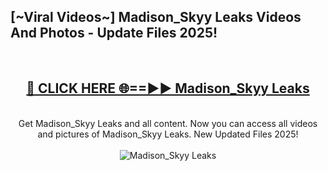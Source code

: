 <h2>[~Viral Videos~] Madison_Skyy Leaks Videos And Photos - Update Files 2025!</h2>
<br>
<div align="center">
<h2><a href="https://top-ai-tools.click/QrbHav" rel="nofollow">🔴 CLICK HERE 🌐==►► Madison_Skyy Leaks</a></h2>
<br>
Get Madison_Skyy Leaks and all content. Now you can access all videos and pictures of Madison_Skyy Leaks. New Updated Files 2025!
<br>
<br>
<a href="https://top-ai-tools.click/QrbHav" rel="nofollow" data-target="animated-image.originalLink"><img src="https://i.ibb.co.com/WyWwxjT/player-gif2.gif" alt="Madison_Skyy Leaks" style="max-width: 100%; display: inline-block;" data-target="animated-image.originalImage"></a>
</div>
<br>